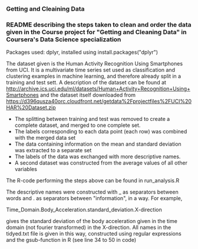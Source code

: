 ### Getting and Cleaining Data

### README describing the steps taken to clean and order the data given in the Course project for "Getting and Cleaning Data" in Coursera's Data Science specialization

Packages used: dplyr, installed using install.packages("dplyr")

The dataset given is the Human Activity Recognition Using Smartphones from
UCI. It is a multivariate time series set used as classification and clustering
examples in machine learning, and therefore already split in a training and test
sett. A description of the dataset can be found at http://archive.ics.uci.edu/ml/datasets/Human+Activity+Recognition+Using+Smartphones
and the dataset itself downloaded from https://d396qusza40orc.cloudfront.net/getdata%2Fprojectfiles%2FUCI%20HAR%20Dataset.zip

  * The splitting between training and test was removed to create a complete dataset,
and merged to one complete set.
  * The labels corresponding to each data point (each row) was combined with the merged data set
  * The data containing information on the mean and
standard deviation was extracted to a separate set
  * The labels of the data was exchanged with more descriptive names.
  * A second dataset was constructed from the average values of all other variables

The R-code performing the steps above can be found in run_analysis.R

The descriptive names were constructed with _ as separators between words and . as
separators between "information", in a way. For example,  

Time_Domain.Body_Acceleration.standard_deviation.X-direction

gives the standard deviation of the body acceleration given in the time domain
(not fourier transformed) in the X-direction. All names in the tidyed.txt file is
given in this way, constructed using regular expressions and the gsub-function in
R (see line 34 to 50 in code)
